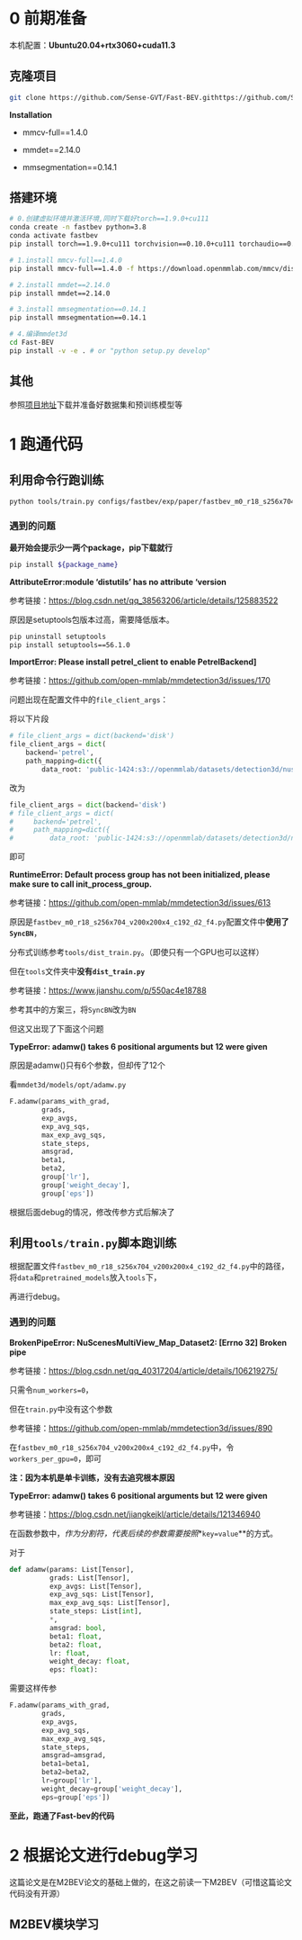 # 0 前期准备

本机配置：**Ubuntu20.04+rtx3060+cuda11.3**



## 克隆项目

```bash
git clone https://github.com/Sense-GVT/Fast-BEV.githttps://github.com/Sense-GVT/Fast-BEV.git
```

**Installation**

- mmcv-full==1.4.0
- mmdet==2.14.0

- mmsegmentation==0.14.1



## 搭建环境

```bash
# 0.创建虚拟环境并激活环境,同时下载好torch==1.9.0+cu111
conda create -n fastbev python=3.8
conda activate fastbev
pip install torch==1.9.0+cu111 torchvision==0.10.0+cu111 torchaudio==0.9.0 -f https://download.pytorch.org/whl/torch_stable.html

# 1.install mmcv-full==1.4.0
pip install mmcv-full==1.4.0 -f https://download.openmmlab.com/mmcv/dist/cu111/torch1.90/index.html

# 2.install mmdet==2.14.0
pip install mmdet==2.14.0

# 3.install mmsegmentation==0.14.1
pip install mmsegmentation==0.14.1

# 4.编译mmdet3d
cd Fast-BEV
pip install -v -e . # or "python setup.py develop"
```



## 其他

参照[项目地址](https://github.com/Sense-GVT/Fast-BEV)下载并准备好数据集和预训练模型等



# 1 跑通代码

## 利用命令行跑训练

```bash
python tools/train.py configs/fastbev/exp/paper/fastbev_m0_r18_s256x704_v200x200x4_c192_d2_f4.py
```



### 遇到的问题

**最开始会提示少一两个package，pip下载就行**

```bash
pip install ${package_name}
```



**AttributeError:module ‘distutils’ has no attribute ‘version**

参考链接：https://blog.csdn.net/qq_38563206/article/details/125883522

原因是setuptools包版本过高，需要降低版本。

```bash
pip uninstall setuptools
pip install setuptools==56.1.0
```



**ImportError: Please install petrel_client to enable PetrelBackend]**

参考链接：https://github.com/open-mmlab/mmdetection3d/issues/170

问题出现在配置文件中的`file_client_args`：

将以下片段

```python
# file_client_args = dict(backend='disk')
file_client_args = dict(
    backend='petrel',
    path_mapping=dict({
        data_root: 'public-1424:s3://openmmlab/datasets/detection3d/nuscenes/'}))
```

改为

```py
file_client_args = dict(backend='disk')
# file_client_args = dict(
#     backend='petrel',
#     path_mapping=dict({
#         data_root: 'public-1424:s3://openmmlab/datasets/detection3d/nuscenes/'}))
```

即可



**RuntimeError: Default process group has not been initialized, please make sure to call init_process_group.**

参考链接：https://github.com/open-mmlab/mmdetection3d/issues/613

原因是`fastbev_m0_r18_s256x704_v200x200x4_c192_d2_f4.py`配置文件中**使用了`SyncBN`**，

分布式训练参考`tools/dist_train.py`。（即使只有一个GPU也可以这样）

但在`tools`文件夹中**没有`dist_train.py`**



参考链接：https://www.jianshu.com/p/550ac4e18788

参考其中的方案三，将`SyncBN`改为`BN`

但这又出现了下面这个问题



**TypeError: adamw() takes 6 positional arguments but 12 were given**

原因是adamw()只有6个参数，但却传了12个

看`mmdet3d/models/opt/adamw.py`

```python
F.adamw(params_with_grad,
        grads,
        exp_avgs,
        exp_avg_sqs,
        max_exp_avg_sqs,
        state_steps,
        amsgrad,
        beta1,
        beta2,
        group['lr'],
        group['weight_decay'],
        group['eps'])
```

根据后面debug的情况，修改传参方式后解决了



## 利用`tools/train.py`脚本跑训练

根据配置文件`fastbev_m0_r18_s256x704_v200x200x4_c192_d2_f4.py`中的路径，将`data`和`pretrained_models`放入`tools`下，

再进行debug。



### 遇到的问题

**BrokenPipeError: NuScenesMultiView_Map_Dataset2: [Errno 32] Broken pipe**

参考链接：https://blog.csdn.net/qq_40317204/article/details/106219275/

只需令`num_workers=0`，

但在`train.py`中没有这个参数



参考链接：https://github.com/open-mmlab/mmdetection3d/issues/890

在`fastbev_m0_r18_s256x704_v200x200x4_c192_d2_f4.py`中，令`workers_per_gpu=0`，即可

**注：因为本机是单卡训练，没有去追究根本原因**



**TypeError: adamw() takes 6 positional arguments but 12 were given**

参考链接：https://blog.csdn.net/jiangkejkl/article/details/121346940

在函数参数中，*作为分割符，代表后续的参数需要按照**`key=value`**的方式。

对于

```python
def adamw(params: List[Tensor],
          grads: List[Tensor],
          exp_avgs: List[Tensor],
          exp_avg_sqs: List[Tensor],
          max_exp_avg_sqs: List[Tensor],
          state_steps: List[int],
          *,
          amsgrad: bool,
          beta1: float,
          beta2: float,
          lr: float,
          weight_decay: float,
          eps: float):
```

需要这样传参

```python
F.adamw(params_with_grad,
        grads,
        exp_avgs,
        exp_avg_sqs,
        max_exp_avg_sqs,
        state_steps,
        amsgrad=amsgrad,
        beta1=beta1,
        beta2=beta2,
        lr=group['lr'],
        weight_decay=group['weight_decay'],
        eps=group['eps'])
```

**至此，跑通了Fast-bev的代码**



# 2 根据论文进行debug学习

这篇论文是在M2BEV论文的基础上做的，在这之前读一下M2BEV（可惜这篇论文代码没有开源）



## M2BEV模块学习

